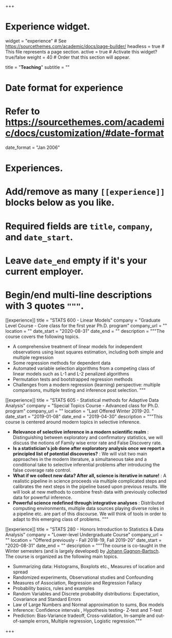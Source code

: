 +++
# Experience widget.
widget = "experience"  # See https://sourcethemes.com/academic/docs/page-builder/
headless = true  # This file represents a page section.
active = true  # Activate this widget? true/false
weight = 40  # Order that this section will appear.

title = "**Teaching**"
subtitle = ""

# Date format for experience
#   Refer to https://sourcethemes.com/academic/docs/customization/#date-format
date_format = "Jan 2006"

# Experiences.
#   Add/remove as many `[[experience]]` blocks below as you like.
#   Required fields are `title`, `company`, and `date_start`.
#   Leave `date_end` empty if it's your current employer.
#   Begin/end multi-line descriptions with 3 quotes `"""`.
[[experience]]
  title = "STATS 600 - Linear Models"
  company = "Graduate Level Course - Core class for the first year Ph.D. program"
  company_url = ""
  location = ""
  date_start = "2020-08-31"
  date_end = ""
  description = """The course covers the following topics.

  * A comprehensive treatment of linear models for independent observations using least squares estimation, including both simple and multiple regression
  * Some regression methods for dependent data
  * Automated variable selection algorithms from a competing class of linear models such as L-1 and L-2 penalized algorithms
  * Permutation tests and bootstrapped regression methods
  * Challenges from a modern regression (learning) perspective: multiple comparisons, multiple testing and inference post selection. """

[[experience]]
  title = "STATS 605 - Statistical methods for Adaptive Data Analysis"
  company = "Special Topics Course - Advanced class for Ph.D. program"
  company_url = ""
  location = "Last Offered Winter 2019-20. "
  date_start = "2019-01-08"
  date_end = "2019-04-30"
  description = """This course is centered around modern topics in selective inference.

  * **Relevance of selective inference in a modern scientific realm** : Distinguishing between exploratory and confirmatory statistics, we will discuss the notions of Family wise error rate and False Discovery rate.
  * **Is a statistician's job done after exploratory analysis once we report a principled list of potential discoveries?** : We will visit two main approaches in the modern literature, a simultaneous take and a conditional take to selective inferential problems after introducing the false coverage rate control.
  * **What if we collect new data? After all, science is iterative in nature!** : A realistic pipeline in science proceeds via multiple complicated steps and calibrates the next steps in the pipeline based upon previous results. We will look at new methods to combine fresh data with previously collected data for powerful inference.
  * **Powerful science redefined through integrative analyses** : Distributed computing environments, multiple data sources playing diverse roles in a pipeline etc. are part of this discourse. We will think of tools in order to adapt to this emerging class of problems. """

[[experience]]
  title = "STATS 280 - Honors Introduction to Statistics & Data Analysis"
  company = "Lower-level Undergraduate Course"
  company_url = ""
  location = "Offered previously - Fall 2018-19, Fall 2019-20"
  date_start = "2020-08-31"
  date_end = ""
  description = """The course is co-taught in the Winter semesters (and is largely developed) by [Johann Gagnon-Bartsch](https://dept.stat.lsa.umich.edu/~johanngb/#Home).  The course is organized as the following main topics. 

  * Summarizing data: Histograms, Boxplots etc.,  Measures of location and spread
  * Randomized experiments, Observational studies and Confounding
  * Measures of Association, Regression and Regression Fallacy
  * Probability basics, rules and examples
  * Random Variables and Discrete probability distributions: Expectation, Covariance and Standard Errors
  * Law of Large Numbers and Normal approximation to sums, Box models
  * Inference: Confidence intervals , Hypothesis testing- Z-test and T-test
  * Prediction: Bias-Variance tradeoff, Cross-validation, In-sample and out-of-sample errors, Multiple regression, Logistic regression."""

+++
